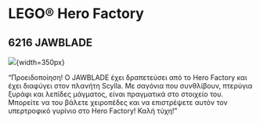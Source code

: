# LEGO® Hero Factory
## 6216 JAWBLADE

![](https://www.lego.com/cdn/product-assets/product.img.pri/6216_prod.jpg){width=350px}

“Προειδοποίηση! Ο JAWBLADE έχει δραπετεύσει από το Hero Factory και έχει διαφύγει στον πλανήτη Scylla. Με σαγόνια που συνθλίβουν, πτερύγια ξυράφι και λεπίδες μάγματος, είναι πραγματικά στο στοιχείο του. Μπορείτε να του βάλετε χειροπέδες και να επιστρέψετε αυτόν τον υπερτροφικό γυρίνιο στο Hero Factory! Καλή τύχη!”